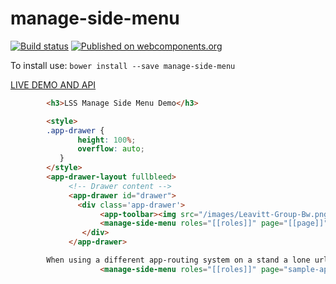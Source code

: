 # manage-side-menu
[![Build status](https://ci.appveyor.com/api/projects/status/t2n1whcpamse2sy9/branch/master?svg=true)](https://ci.appveyor.com/project/aarondrabeck/manage-side-menu/branch/master)
[![Published on webcomponents.org](https://img.shields.io/badge/webcomponents.org-published-blue.svg)](https://www.webcomponents.org/element/LssPolymerElements/manage-side-menu)

To install use: `bower install --save manage-side-menu`

[ LIVE DEMO AND API ](https://www.webcomponents.org/element/LssPolymerElements/manage-side-menu)

```html
        <h3>LSS Manage Side Menu Demo</h3>

        <style>
        .app-drawer {
               height: 100%;
               overflow: auto;
           }
        </style>
        <app-drawer-layout fullbleed>
             <!-- Drawer content -->
             <app-drawer id="drawer">
               <div class='app-drawer'>
                    <app-toolbar><img src="/images/Leavitt-Group-Bw.png" alt="Leavitt Group"></app-toolbar>
                    <manage-side-menu roles="[[roles]]" page="[[page]]" id="LssManageAppDrawer"></manage-side-menu>
                </div>
             </app-drawer>

        When using a different app-routing system on a stand a lone url you can simply replace the page tag with the name.
                    <manage-side-menu roles="[[roles]]" page="sample-app" id="LssManageAppDrawer"></manage-side-menu>
        
        
```
